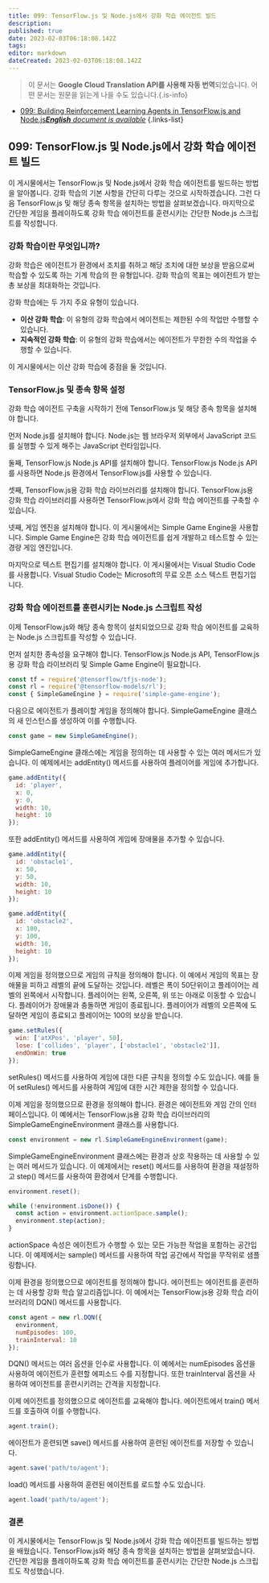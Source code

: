 ```yaml
---
title: 099: TensorFlow.js 및 Node.js에서 강화 학습 에이전트 빌드
description: 
published: true
date: 2023-02-03T06:18:08.142Z
tags: 
editor: markdown
dateCreated: 2023-02-03T06:18:08.142Z
---
```


> 이 문서는 **Google Cloud Translation API를 사용해 자동 번역**되었습니다.
어떤 문서는 원문을 읽는게 나을 수도 있습니다.{.is-info}



- [099: Building Reinforcement Learning Agents in TensorFlow.js and Node.js***English** document is available*](/en/Knowledge-base/TensorFlow-js/Learning/099-building-reinforcement-learning-agents-in-tensorflow-js-and-node-js)
{.links-list}


## 099: TensorFlow.js 및 Node.js에서 강화 학습 에이전트 빌드

이 게시물에서는 TensorFlow.js 및 Node.js에서 강화 학습 에이전트를 빌드하는 방법을 알아봅니다. 강화 학습의 기본 사항을 간단히 다루는 것으로 시작하겠습니다. 그런 다음 TensorFlow.js 및 해당 종속 항목을 설치하는 방법을 살펴보겠습니다. 마지막으로 간단한 게임을 플레이하도록 강화 학습 에이전트를 훈련시키는 간단한 Node.js 스크립트를 작성합니다.

### 강화 학습이란 무엇입니까?

강화 학습은 에이전트가 환경에서 조치를 취하고 해당 조치에 대한 보상을 받음으로써 학습할 수 있도록 하는 기계 학습의 한 유형입니다. 강화 학습의 목표는 에이전트가 받는 총 보상을 최대화하는 것입니다.

강화 학습에는 두 가지 주요 유형이 있습니다.

- **이산 강화 학습**: 이 유형의 강화 학습에서 에이전트는 제한된 수의 작업만 수행할 수 있습니다.
- **지속적인 강화 학습**: 이 유형의 강화 학습에서는 에이전트가 무한한 수의 작업을 수행할 수 있습니다.

이 게시물에서는 이산 강화 학습에 중점을 둘 것입니다.

### TensorFlow.js 및 종속 항목 설정

강화 학습 에이전트 구축을 시작하기 전에 TensorFlow.js 및 해당 종속 항목을 설치해야 합니다.

먼저 Node.js를 설치해야 합니다. Node.js는 웹 브라우저 외부에서 JavaScript 코드를 실행할 수 있게 해주는 JavaScript 런타임입니다.

둘째, TensorFlow.js Node.js API를 설치해야 합니다. TensorFlow.js Node.js API를 사용하면 Node.js 환경에서 TensorFlow.js를 사용할 수 있습니다.

셋째, TensorFlow.js용 강화 학습 라이브러리를 설치해야 합니다. TensorFlow.js용 강화 학습 라이브러리를 사용하면 TensorFlow.js에서 강화 학습 에이전트를 구축할 수 있습니다.

넷째, 게임 엔진을 설치해야 합니다. 이 게시물에서는 Simple Game Engine을 사용합니다. Simple Game Engine은 강화 학습 에이전트를 쉽게 개발하고 테스트할 수 있는 경량 게임 엔진입니다.

마지막으로 텍스트 편집기를 설치해야 합니다. 이 게시물에서는 Visual Studio Code를 사용합니다. Visual Studio Code는 Microsoft의 무료 오픈 소스 텍스트 편집기입니다.

### 강화 학습 에이전트를 훈련시키는 Node.js 스크립트 작성

이제 TensorFlow.js와 해당 종속 항목이 설치되었으므로 강화 학습 에이전트를 교육하는 Node.js 스크립트를 작성할 수 있습니다.

먼저 설치한 종속성을 요구해야 합니다. TensorFlow.js Node.js API, TensorFlow.js용 강화 학습 라이브러리 및 Simple Game Engine이 필요합니다.

```javascript
const tf = require('@tensorflow/tfjs-node');
const rl = require('@tensorflow-models/rl');
const { SimpleGameEngine } = require('simple-game-engine');
```

다음으로 에이전트가 플레이할 게임을 정의해야 합니다. SimpleGameEngine 클래스의 새 인스턴스를 생성하여 이를 수행합니다.

```javascript
const game = new SimpleGameEngine();
```

SimpleGameEngine 클래스에는 게임을 정의하는 데 사용할 수 있는 여러 메서드가 있습니다. 이 예제에서는 addEntity() 메서드를 사용하여 플레이어를 게임에 추가합니다.

```javascript
game.addEntity({
  id: 'player',
  x: 0,
  y: 0,
  width: 10,
  height: 10
});
```

또한 addEntity() 메서드를 사용하여 게임에 장애물을 추가할 수 있습니다.

```javascript
game.addEntity({
  id: 'obstacle1',
  x: 50,
  y: 50,
  width: 10,
  height: 10
});

game.addEntity({
  id: 'obstacle2',
  x: 100,
  y: 100,
  width: 10,
  height: 10
});
```

이제 게임을 정의했으므로 게임의 규칙을 정의해야 합니다. 이 예에서 게임의 목표는 장애물을 피하고 레벨의 끝에 도달하는 것입니다. 레벨은 폭이 50단위이고 플레이어는 레벨의 왼쪽에서 시작합니다. 플레이어는 왼쪽, 오른쪽, 위 또는 아래로 이동할 수 있습니다. 플레이어가 장애물과 충돌하면 게임이 종료됩니다. 플레이어가 레벨의 오른쪽에 도달하면 게임이 종료되고 플레이어는 100의 보상을 받습니다.

```javascript
game.setRules({
  win: ['atXPos', 'player', 50],
  lose: ['collides', 'player', ['obstacle1', 'obstacle2']],
  endOnWin: true
});
```

setRules() 메서드를 사용하여 게임에 대한 다른 규칙을 정의할 수도 있습니다. 예를 들어 setRules() 메서드를 사용하여 게임에 대한 시간 제한을 정의할 수 있습니다.

이제 게임을 정의했으므로 환경을 정의해야 합니다. 환경은 에이전트와 게임 간의 인터페이스입니다. 이 예에서는 TensorFlow.js용 강화 학습 라이브러리의 SimpleGameEngineEnvironment 클래스를 사용합니다.

```javascript
const environment = new rl.SimpleGameEngineEnvironment(game);
```

SimpleGameEngineEnvironment 클래스에는 환경과 상호 작용하는 데 사용할 수 있는 여러 메서드가 있습니다. 이 예제에서는 reset() 메서드를 사용하여 환경을 재설정하고 step() 메서드를 사용하여 환경에서 단계를 수행합니다.

```javascript
environment.reset();

while (!environment.isDone()) {
  const action = environment.actionSpace.sample();
  environment.step(action);
}
```

actionSpace 속성은 에이전트가 수행할 수 있는 모든 가능한 작업을 포함하는 공간입니다. 이 예제에서는 sample() 메서드를 사용하여 작업 공간에서 작업을 무작위로 샘플링합니다.

이제 환경을 정의했으므로 에이전트를 정의해야 합니다. 에이전트는 에이전트를 훈련하는 데 사용할 강화 학습 알고리즘입니다. 이 예에서는 TensorFlow.js용 강화 학습 라이브러리의 DQN() 메서드를 사용합니다.

```javascript
const agent = new rl.DQN({
  environment,
  numEpisodes: 100,
  trainInterval: 10
});
```

DQN() 메서드는 여러 옵션을 인수로 사용합니다. 이 예에서는 numEpisodes 옵션을 사용하여 에이전트가 훈련할 에피소드 수를 지정합니다. 또한 trainInterval 옵션을 사용하여 에이전트를 훈련시키려는 간격을 지정합니다.

이제 에이전트를 정의했으므로 에이전트를 교육해야 합니다. 에이전트에서 train() 메서드를 호출하여 이를 수행합니다.

```javascript
agent.train();
```

에이전트가 훈련되면 save() 메서드를 사용하여 훈련된 에이전트를 저장할 수 있습니다.

```javascript
agent.save('path/to/agent');
```

load() 메서드를 사용하여 훈련된 에이전트를 로드할 수도 있습니다.

```javascript
agent.load('path/to/agent');
```

### 결론

이 게시물에서는 TensorFlow.js 및 Node.js에서 강화 학습 에이전트를 빌드하는 방법을 배웠습니다. TensorFlow.js와 해당 종속 항목을 설치하는 방법을 살펴보았습니다. 간단한 게임을 플레이하도록 강화 학습 에이전트를 훈련시키는 간단한 Node.js 스크립트도 작성했습니다.